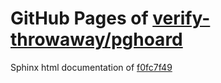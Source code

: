 GitHub Pages of [verify-throwaway/pghoard](https://github.com/verify-throwaway/pghoard.git)
===
Sphinx html documentation of [f0fc7f49](https://github.com/verify-throwaway/pghoard/tree/f0fc7f490534af2eee398f44665442ea5c51dda2)
